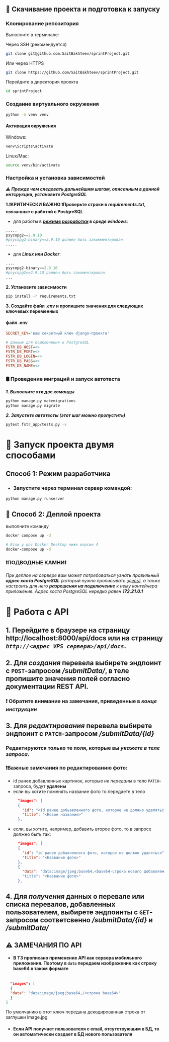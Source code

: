 ## 🔧 Скачивание проекта и подготовка к запуску

### Клонирование репозитория
Выполните в терминале:

Через SSH (рекомендуется)
```bash
git clone git@github.com:SaitBakhteev/sprintProject.git
```
Или через HTTPS
```bash
git clone https://github.com/SaitBakhteev/sprintProject.git
```
Перейдите в директория проекта
```bash
cd sprintProject
```

### Создание виртуального окружения

```bash
python -m venv venv
```

#### Активация окружения
Windows:
```bash
venv\Scripts\activate
```
Linux/Mac:
```bash
source venv/bin/activate
```
### Настройка и установка зависимостей
***⚠️ Прежде чем следовать дальнейшим шагам, описанным в данной интсрукции, установите PostgreSQL***

**1.❗️КРИТИЧЕСКИ ВАЖНО ❗️Проверьте строки в ***requirements.txt***, связанные с работой с PostgreSQL**
- для работы в ***[режиме разработки](#способ-1-режим-разработчика) в среде windows***:
```python
.....
psycopg2==2.9.10
#psycopg2-binary==2.9.10 должен быть закомментирован
.....
```
- для ***Linux или Docker***:
```python
....
psycopg2-binary==2.9.10
#psycopg2==2.9.10 должен быть закоментирован
...
```

**2. Установите зависимости**

```bash
pip install -r requirements.txt
```

**3. Создайте файл ***.env*** и пропишите значения для следующих ключевых переменных**
#### файл .env
```ini
SECRET_KEY='ваш секретный ключ django-проекта'

# данные для подключения к PostgreSQL
FSTR_DB_HOST=<>
FSTR_DB_PORT=<>
FSTR_DB_LOGIN=<>
FSTR_DB_PASS=<>
FSTR_DB_NAME=<>
```
### 🛢️ Проведение миграций и запуск автотеста
***1. Выполните эти две команды***
```bash
python manage.py makemigrations
python manage.py migrate
```

***2. Запустите автотесты (этот шаг можно пропустить)***
```bash
pytest fstr_app/tests.py -v
```

# 🔑 Запуск проекта двумя способами
## Способ 1: Режим разработчика
- ### Запустите через терминал сервер командой:
```bash
python manage.py runserver
```
## 🐳 Способ 2: Деплой проекта
выполните команду
```bash
docker compose up -d

# Если у вас Docker Desktop ниже версии 4
docker-compose up -d
```
### ❗️ПОДВОДНЫЕ КАМНИ❗️
*При деплое на сервере вам может потребоваться узнать правильный **адрес хоста PostgreSQL** (который нужно прописывать [здесь](#файл-env)), а также настроить для него **разрешения на подключение** к нему контейнера приложения.* 
*Адрес хоста PostgreSQL нередко равен **172.21.0.1***


# 🚀 Работа с API
## 1. Перейдите в браузере на страницу http://localhost:8000/api/docs или на страницу *`http://<адрес VPS сервера>/api/docs`*.
## 2. Для *создания* перевела выбирете эндпоинт с `POST`-запросом */submitData/*, в теле пропишите значения полей согласно документации REST API.
### ❗️ Обратите внимание на замечания, приведенные в *конце инструкции*
## 3. Для *редактирования* перевела выбирете эндпоинт с `PATCH`-запросом */submitData/{id}*
### Редактируются только те поля, которые вы *укажете в теле запроса*.
### ❗️Важные замечания по редактированию фото:
- id ранее добавленных картинок, которые *не переданы* в тело `PATCH`-запроса, будут **удалены**
- если вы хотите поменять название фото то передаете в тело
  ```json
    "images": [
    {
      "id": "<id ранее добьавленного фото, которое не должно удаляться>",
      "title": "<Новое название>"
    },
  ```
- если, вы хотите, например, добавить второе фото, то в запросе должно быть так:
  ```json
    "images": [
    {
      "id": "id ранее добавленного фото, которое не должно удаляться",
      "title": "<Название фото>"
    },
    {
      "data": "data:image/jpeg;base64,<base64-строка нового добавляемого фото>"
      "title": "<Название фото>"
    },
  ```
## 4. Для *получения* данных о перевале или списка перевалов, добавленных пользователем, выбирете эндпоинты с `GET`-запросом соответсвенно */submitData/{id}* и */submitData/*

## ⚠️ ЗАМЕЧАНИЯ ПО API
- #### В ТЗ прописано применение API как сервера мобильного приложения. Поэтому в `data` передаем изображение как строку base64 в таком формате   

```json

  "images": [
  {
  "data": "data:image/jpeg;base64,/<строка base64>"
  }
]
```
По умолчанию в этот ключ передана декодированная строка от заглушки image.jpg 

- #### Если API получает пользователя с email, отсутствующим в БД, то он автоматически создает в БД нового пользователя

```

